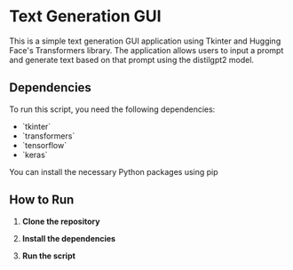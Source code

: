 # Text Generation GUI

This is a simple text generation GUI application using Tkinter and Hugging Face's Transformers library. The application allows users to input a prompt and generate text based on that prompt using the distilgpt2 model.

## Dependencies

To run this script, you need the following dependencies:

- \`tkinter\`
- \`transformers\`
- \`tensorflow\`
- \`keras\`

You can install the necessary Python packages using pip

## How to Run

1. **Clone the repository**

2. **Install the dependencies**

3. **Run the script**

